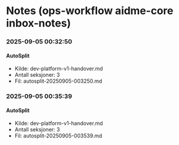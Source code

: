 # Notes (ops-workflow aidme-core inbox-notes)


### 2025-09-05 00:32:50
#### AutoSplit
- Kilde: dev-platform-v1-handover.md
- Antall seksjoner: 3
- Fil: autosplit-20250905-003250.md




### 2025-09-05 00:35:39
#### AutoSplit
- Kilde: dev-platform-v1-handover.md
- Antall seksjoner: 3
- Fil: autosplit-20250905-003539.md

